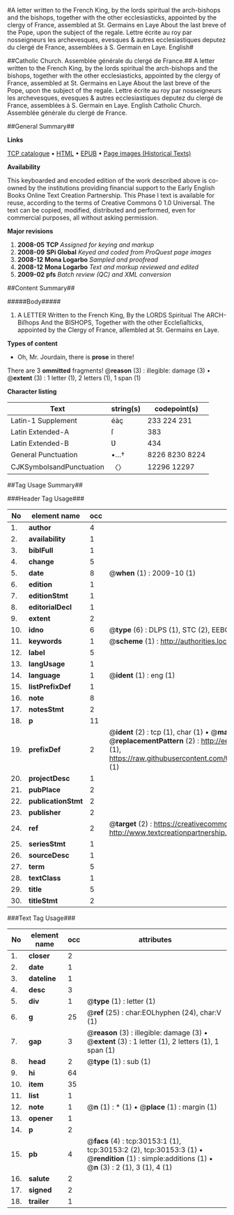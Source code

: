 #A letter written to the French King, by the lords spiritual the arch-bishops and the bishops, together with the other ecclesiasticks, appointed by the clergy of France, assembled at St. Germains en Laye About the last breve of the Pope, upon the subject of the regale. Lettre écrite au roy par nosseigneurs les archevesques, evesques & autres ecclesiastiques deputez du clergé de France, assemblées à S. Germain en Laye. English#

##Catholic Church. Assemblée générale du clergé de France.##
A letter written to the French King, by the lords spiritual the arch-bishops and the bishops, together with the other ecclesiasticks, appointed by the clergy of France, assembled at St. Germains en Laye About the last breve of the Pope, upon the subject of the regale.
Lettre écrite au roy par nosseigneurs les archevesques, evesques & autres ecclesiastiques deputez du clergé de France, assemblées à S. Germain en Laye. English
Catholic Church. Assemblée générale du clergé de France.

##General Summary##

**Links**

[TCP catalogue](http://www.ota.ox.ac.uk/tcp/)  • 
[HTML](http://tei.it.ox.ac.uk/tcp/Texts-HTML/free/A48/A48250.html)  • 
[EPUB](http://tei.it.ox.ac.uk/tcp/Texts-EPUB/free/A48/A48250.epub) • 
[Page images (Historical Texts)](https://data.historicaltexts.jisc.ac.uk/view?pubId=eebo-99825766e&pageId=eebo-99825766e-30153-1)

**Availability**

This keyboarded and encoded edition of the
	       work described above is co-owned by the institutions
	       providing financial support to the Early English Books
	       Online Text Creation Partnership. This Phase I text is
	       available for reuse, according to the terms of Creative
	       Commons 0 1.0 Universal. The text can be copied,
	       modified, distributed and performed, even for
	       commercial purposes, all without asking permission.

**Major revisions**

1. __2008-05__ __TCP__ *Assigned for keying and markup*
1. __2008-09__ __SPi Global__ *Keyed and coded from ProQuest page images*
1. __2008-12__ __Mona Logarbo__ *Sampled and proofread*
1. __2008-12__ __Mona Logarbo__ *Text and markup reviewed and edited*
1. __2009-02__ __pfs__ *Batch review (QC) and XML conversion*

##Content Summary##

#####Body#####

1. A LETTER Written to the French King, By the LORDS Spiritual The ARCH-Biſhops And the BISHOPS, Together with the other Eccleſiaſticks, appointed by the Clergy of France, aſſembled at St. Germains en Laye.

**Types of content**

  * Oh, Mr. Jourdain, there is **prose** in there!

There are 3 **ommitted** fragments! 
 @__reason__ (3) : illegible: damage (3)  •  @__extent__ (3) : 1 letter (1), 2 letters (1), 1 span (1)

**Character listing**


|Text|string(s)|codepoint(s)|
|---|---|---|
|Latin-1 Supplement|éàç|233 224 231|
|Latin Extended-A|ſ|383|
|Latin Extended-B|Ʋ|434|
|General Punctuation|•…†|8226 8230 8224|
|CJKSymbolsandPunctuation|〈〉|12296 12297|

##Tag Usage Summary##

###Header Tag Usage###

|No|element name|occ|attributes|
|---|---|---|---|
|1.|__author__|4||
|2.|__availability__|1||
|3.|__biblFull__|1||
|4.|__change__|5||
|5.|__date__|8| @__when__ (1) : 2009-10 (1)|
|6.|__edition__|1||
|7.|__editionStmt__|1||
|8.|__editorialDecl__|1||
|9.|__extent__|2||
|10.|__idno__|6| @__type__ (6) : DLPS (1), STC (2), EEBO-CITATION (1), PROQUEST (1), VID (1)|
|11.|__keywords__|1| @__scheme__ (1) : http://authorities.loc.gov/ (1)|
|12.|__label__|5||
|13.|__langUsage__|1||
|14.|__language__|1| @__ident__ (1) : eng (1)|
|15.|__listPrefixDef__|1||
|16.|__note__|8||
|17.|__notesStmt__|2||
|18.|__p__|11||
|19.|__prefixDef__|2| @__ident__ (2) : tcp (1), char (1)  •  @__matchPattern__ (2) : ([0-9\-]+):([0-9IVX]+) (1), (.+) (1)  •  @__replacementPattern__ (2) : http://eebo.chadwyck.com/downloadtiff?vid=$1&page=$2 (1), https://raw.githubusercontent.com/textcreationpartnership/Texts/master/tcpchars.xml#$1 (1)|
|20.|__projectDesc__|1||
|21.|__pubPlace__|2||
|22.|__publicationStmt__|2||
|23.|__publisher__|2||
|24.|__ref__|2| @__target__ (2) : https://creativecommons.org/publicdomain/zero/1.0/ (1), http://www.textcreationpartnership.org/docs/. (1)|
|25.|__seriesStmt__|1||
|26.|__sourceDesc__|1||
|27.|__term__|5||
|28.|__textClass__|1||
|29.|__title__|5||
|30.|__titleStmt__|2||


###Text Tag Usage###

|No|element name|occ|attributes|
|---|---|---|---|
|1.|__closer__|2||
|2.|__date__|1||
|3.|__dateline__|1||
|4.|__desc__|3||
|5.|__div__|1| @__type__ (1) : letter (1)|
|6.|__g__|25| @__ref__ (25) : char:EOLhyphen (24), char:V (1)|
|7.|__gap__|3| @__reason__ (3) : illegible: damage (3)  •  @__extent__ (3) : 1 letter (1), 2 letters (1), 1 span (1)|
|8.|__head__|2| @__type__ (1) : sub (1)|
|9.|__hi__|64||
|10.|__item__|35||
|11.|__list__|1||
|12.|__note__|1| @__n__ (1) : * (1)  •  @__place__ (1) : margin (1)|
|13.|__opener__|1||
|14.|__p__|2||
|15.|__pb__|4| @__facs__ (4) : tcp:30153:1 (1), tcp:30153:2 (2), tcp:30153:3 (1)  •  @__rendition__ (1) : simple:additions (1)  •  @__n__ (3) : 2 (1), 3 (1), 4 (1)|
|16.|__salute__|2||
|17.|__signed__|2||
|18.|__trailer__|1||
